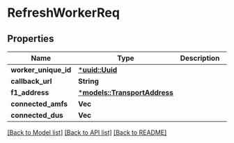 # RefreshWorkerReq

## Properties
Name | Type | Description | Notes
------------ | ------------- | ------------- | -------------
**worker_unique_id** | [***uuid::Uuid**](UUID.md) |  | 
**callback_url** | **String** |  | 
**f1_address** | [***models::TransportAddress**](TransportAddress.md) |  | 
**connected_amfs** | **Vec<String>** |  | 
**connected_dus** | **Vec<String>** |  | 

[[Back to Model list]](../README.md#documentation-for-models) [[Back to API list]](../README.md#documentation-for-api-endpoints) [[Back to README]](../README.md)


